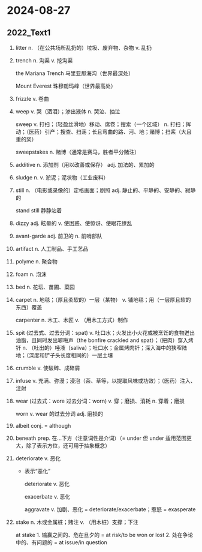 # 2024-08-27

## 2022_Text1

1. litter n. （在公共场所乱扔的）垃圾、废弃物、杂物 v. 乱扔

2. trench n. 沟渠 v. 挖沟渠

   the Mariana Trench 马里亚那海沟（世界最深处）

   Mount Everest 珠穆朗玛峰（世界最高处）

3. frizzle v. 卷曲

4. weep v. 哭（洒泪）；渗出液体 n. 哭泣、抽泣

   sweep v. 打扫；（轻盈丝滑地）移动、席卷；搜索（一个区域） n. 打扫；挥动；（医药）引产；搜查、扫荡；长且弯曲的路、河、地；赌博；扫桨（大且重的桨）

   sweepstakes n. 赌博（通常是赛马，胜者平分赌注）

5. additive n. 添加剂（用以改善或保存） adj. 加法的、累加的

6. sludge n. v. 淤泥；泥状物（工业废料）

7. still n. （电影或录像的）定格画面；剧照 adj. 静止的、平静的、安静的、寂静的

   stand still 静静站着

8. dizzy adj. 眩晕的 v. 使困惑、使惊讶、使眼花缭乱

9. avant-garde adj. 前卫的 n. 前哨部队

10. artifact n. 人工制品、手工艺品

11. polyme n. 聚合物

12. foam n. 泡沫

13. bed n. 花坛、苗圃、菜园

14. carpet n. 地毯；（厚且柔软的）一层（某物） v. 铺地毯；用（一层厚且软的东西）覆盖

    carpenter n. 木工、木匠 v. （用木工方式）制作

15. spit (过去式、过去分词：spat) v. 吐口水；火发出小火花或被烹饪的食物迸出油脂，且同时发出噼啪声（the bonfire crackled and spat）；（把肉）穿入烤钎 n. （吐出的）唾液（saliva）；吐口水；金属烤肉钎；深入海中的狭窄陆地；（深度和铲子头长度相同的）一层土壤

16. crumble v. 使破碎、成碎屑

17. infuse v. 充满、弥漫；浸泡（茶、草等，以提取风味或功效）；（医药）注入、注射

18. wear (过去式：wore 过去分词：worn) v. 穿；磨损、消耗 n. 穿着；磨损

    worn v. wear 的过去分词 adj. 磨损的

19. albeit conj. = although

20. beneath prep. 在...下方（注意词性是介词）（= under 但 under 适用范围更大，除了表示方位，还可用于抽象概念）

21. deteriorate v. 恶化

    - 表示“恶化”

      deteriorate v. 恶化

      exacerbate v. 恶化

      aggravate v. 加剧、恶化 = deteriorate/exacerbate；惹怒 = exasperate

22. stake n. 木或金属桩；赌注 v. （用木桩）支撑；下注

    at stake 1. 输赢之间的、危在旦夕的 = at risk/to be won or lost 2. 处在争论中的、有问题的 = at issue/in question

